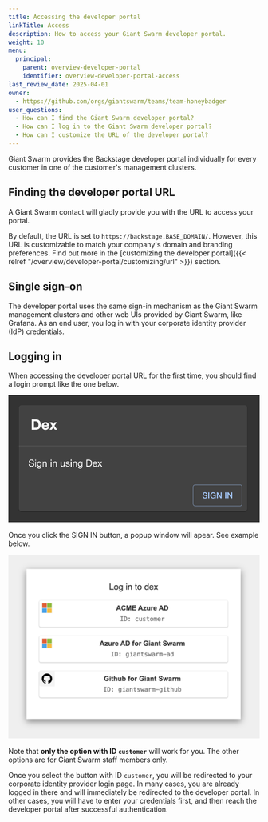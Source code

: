 ```yaml
---
title: Accessing the developer portal
linkTitle: Access
description: How to access your Giant Swarm developer portal.
weight: 10
menu:
  principal:
    parent: overview-developer-portal
    identifier: overview-developer-portal-access
last_review_date: 2025-04-01
owner:
  - https://github.com/orgs/giantswarm/teams/team-honeybadger
user_questions:
  - How can I find the Giant Swarm developer portal?
  - How can I log in to the Giant Swarm developer portal?
  - How can I customize the URL of the developer portal?
---
```


Giant Swarm provides the Backstage developer portal individually for every customer in one of the customer's management clusters.

## Finding the developer portal URL

A Giant Swarm contact will gladly provide you with the URL to access your portal.

By default, the URL is set to `https://backstage.BASE_DOMAIN/`. However, this URL is customizable to match your company's domain and branding preferences. Find out more in the [customizing the developer portal]({{< relref "/overview/developer-portal/customizing/url" >}}) section.

## Single sign-on

The developer portal uses the same sign-in mechanism as the Giant Swarm management clusters and other web UIs provided by Giant Swarm, like Grafana. As an end user, you log in with your corporate identity provider (IdP) credentials.

## Logging in

When accessing the developer portal URL for the first time, you should find a login prompt like the one below.

![Developer portal login screen](./sign-in-prompt.png)

Once you click the SIGN IN button, a popup window will apear. See example below.

![Selection of dex connectors to choose from](./dex-connectors-popup.png)

Note that **only the option with ID `customer`** will work for you. The other options are for Giant Swarm staff members only.

Once you select the button with ID `customer`, you will be redirected to your corporate identity provider login page. In many cases, you are already logged in there and will immediately be redirected to the developer portal. In other cases, you will have to enter your credentials first, and then reach the developer portal after successful authentication.
